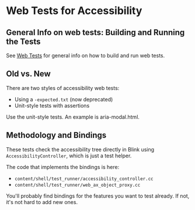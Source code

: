 # Web Tests for Accessibility

## General Info on web tests: Building and Running the Tests

See [Web Tests](/docs/testing/web_tests.md) for general
info on how to build and run web tests.

## Old vs. New

There are two styles of accessibility web tests:

* Using a ```-expected.txt``` (now deprecated)
* Unit-style tests with assertions

Use the unit-style tests. An example is aria-modal.html.

## Methodology and Bindings

These tests check the accessibility tree directly in Blink using ```AccessibilityController```, which is just a test helper.

The code that implements the bindings is here:

* ```content/shell/test_runner/accessibility_controller.cc```
* ```content/shell/test_runner/web_ax_object_proxy.cc```

You'll probably find bindings for the features you want to test already. If not, it's not hard to add new ones.
